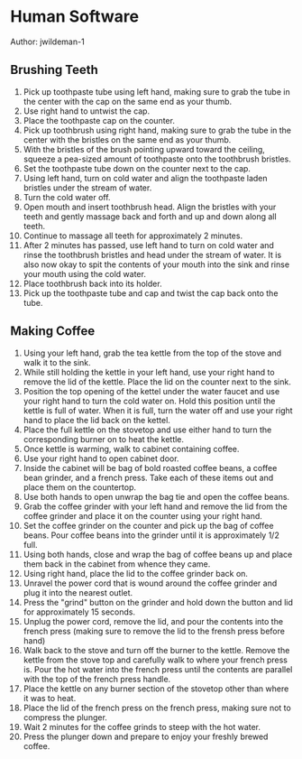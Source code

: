# Human Software

Author: jwildeman-1

## Brushing Teeth

1. Pick up toothpaste tube using left hand, making sure to grab the tube in the center with the cap on the same end as your thumb.
2. Use right hand to untwist the cap.
3. Place the toothpaste cap on the counter.
4. Pick up toothbrush using right hand, making sure to grab the tube in the center with the bristles on the same end as your thumb.
5. With the bristles of the brush pointing upward toward the ceiling, squeeze a pea-sized amount of toothpaste onto the toothbrush bristles.
6. Set the toothpaste tube down on the counter next to the cap.
7. Using left hand, turn on cold water and align the toothpaste laden bristles under the stream of water.
8. Turn the cold water off.
9. Open mouth and insert toothbrush head. Align the bristles with your teeth and gently massage back and forth and up and down along all teeth.
10. Continue to massage all teeth for approximately 2 minutes.
11. After 2 minutes has passed, use left hand to turn on cold water and rinse the toothbrush bristles and head under the stream of water. It is also now okay to spit the contents of your mouth into the sink and rinse your mouth using the cold water.
12. Place toothbrush back into its holder.
13. Pick up the toothpaste tube and cap and twist the cap back onto the tube.

## Making Coffee

1. Using your left hand, grab the tea kettle from the top of the stove and walk it to the sink.
2. While still holding the kettle in your left hand, use your right hand to remove the lid of the kettle. Place the lid on the counter next to the sink.
3. Position the top opening of the kettel under the water faucet and use your right hand to turn the cold water on. Hold this position until the kettle is full of water. When it is full, turn the water off and use your right hand to place the lid back on the kettel.
4. Place the full kettle on the stovetop and use either hand to turn the corresponding burner on to heat the kettle.
5. Once kettle is warming, walk to cabinet containing coffee.
6. Use your right hand to open cabinet door.
7. Inside the cabinet will be bag of bold roasted coffee beans, a coffee bean grinder, and a french press. Take each of these items out and place them on the countertop.
8. Use both hands to open unwrap the bag tie and open the coffee beans.
9. Grab the coffee grinder with your left hand and remove the lid from the coffee grinder and place it on the counter using your right hand.
10. Set the coffee grinder on the counter and pick up the bag of coffee beans. Pour coffee beans into the grinder until it is approximately 1/2 full.
11. Using both hands, close and wrap the bag of coffee beans up and place them back in the cabinet from whence they came.
12. Using right hand, place the lid to the coffee grinder back on.
13. Unravel the power cord that is wound around the coffee grinder and plug it into the nearest outlet.
14. Press the "grind" button on the grinder and hold down the button and lid for approximately 15 seconds.
15. Unplug the power cord, remove the lid, and pour the contents into the french press (making sure to remove the lid to the frensh press before hand)
16. Walk back to the stove and turn off the burner to the kettle. Remove the kettle from the stove top and carefully walk to where your french press is. Pour the hot water into the french press until the contents are parallel with the top of the french press handle.
17. Place the kettle on any burner section of the stovetop other than where it was to heat.
18. Place the lid of the french press on the french press, making sure not to compress the plunger.
19. Wait 2 minutes for the coffee grinds to steep with the hot water.
20. Press the plunger down and prepare to enjoy your freshly brewed coffee.
